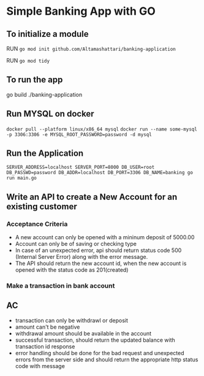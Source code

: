 # Simple Banking App with GO

## To initialize a module

RUN `go mod init github.com/Altamashattari/banking-application`

RUN `go mod tidy`

## To run the app

go build
./banking-application

## Run MYSQL on docker
```docker pull --platform linux/x86_64 mysql```
```docker run --name some-mysql -p 3306:3306 -e MYSQL_ROOT_PASSWORD=password -d mysql```

## Run the Application

```SERVER_ADDRESS=localhost SERVER_PORT=8000 DB_USER=root DB_PASSWD=password DB_ADDR=localhost DB_PORT=3306 DB_NAME=banking go run main.go```

## Write an API to create a New Account for an existing customer

### Acceptance Criteria

- A new account can only be opened with a mininum deposit of 5000.00
- Account can only be of saving or checking type
- In case of an unexpected error, api should return status code 500 (Internal Server Error) along with the error message.
- The API should return the new account id, when the new account is opened with the status code as 201(created)

### Make a transaction in bank account

## AC

- transaction can only be withdrawl or deposit
- amount can't be negative
- withdrawal amount should be available in the account
- successful transaction, should return the updated balance with transaction id response
- error handling should be done for the bad request and unexpected errors from the server side and should return the appropriate http status code with message
